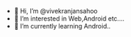 - 👋 Hi, I’m @vivekranjansahoo
- 👀 I’m interested in Web,Android etc....
- 🌱 I’m currently learning Android..
<!---
- 💞️ I’m looking to collaborate on ...
- 📫 How to reach me ...


vivekranjansahoo/vivekranjansahoo is a ✨ special ✨ repository because its `README.md` (this file) appears on your GitHub profile.
You can click the Preview link to take a look at your changes.
--->
